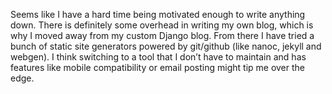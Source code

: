 
Seems like I have a hard time being motivated enough to write anything down. There is definitely some overhead in writing my own blog, which is why I moved away from my custom Django blog. From there I have tried a bunch of static site generators powered by git/github (like nanoc, jekyll and webgen). I think switching to a tool that I don’t have to maintain and has features like mobile compatibility or email posting might tip me over the edge.
